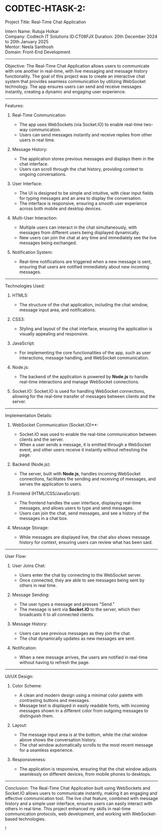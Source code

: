 # CODTEC-HTASK-2:

Project Title: Real-Time Chat Application

Intern Name: Rutuja Holkar  
Company: Codtech IT Solutions 
ID:CT08FJX
Duration: 20th December 2024 to 20th January 2025  
Mentor: Neela Santhosh  
Domain: Front-End Development

---

Objective:
The Real-Time Chat Application allows users to communicate with one another in real-time, with live messaging and message history functionality. The goal of this project was to create an interactive chat system that provides seamless communication by utilizing WebSocket technology. The app ensures users can send and receive messages instantly, creating a dynamic and engaging user experience.

---

Features:

1. Real-Time Communication:
   - The app uses WebSockets (via Socket.IO) to enable real-time two-way communication.
   - Users can send messages instantly and receive replies from other users in real time.

2. Message History:
   - The application stores previous messages and displays them in the chat interface.
   - Users can scroll through the chat history, providing context to ongoing conversations.

3. User Interface:
   - The UI is designed to be simple and intuitive, with clear input fields for typing messages and an area to display the conversation.
   - The interface is responsive, ensuring a smooth user experience across both mobile and desktop devices.

4. Multi-User Interaction:
   - Multiple users can interact in the chat simultaneously, with messages from different users being displayed dynamically.
   - New users can join the chat at any time and immediately see the live messages being exchanged.

5. Notification System:
   - Real-time notifications are triggered when a new message is sent, ensuring that users are notified immediately about new incoming messages.

---
Technologies Used:

1. HTML5:
   - The structure of the chat application, including the chat window, message input area, and notifications.

2. CSS3:
   - Styling and layout of the chat interface, ensuring the application is visually appealing and responsive.

3. JavaScript:
   - For implementing the core functionalities of the app, such as user interactions, message handling, and WebSocket communication.

4. Node.js:
   - The backend of the application is powered by **Node.js** to handle real-time interactions and manage WebSocket connections.

5. Socket.IO:
   Socket.IO is used for handling WebSocket connections, allowing for the real-time transfer of messages between clients and the server.

---
Implementation Details:

1. WebSocket Communication (Socket.IO)**:
   - Socket.IO was used to enable the real-time communication between clients and the server.
   - When a user sends a message, it is emitted through a WebSocket event, and other users receive it instantly without refreshing the page.

2. Backend (Node.js):
   - The server, built with **Node.js**, handles incoming WebSocket connections, facilitates the sending and receiving of messages, and serves the application to users.

3. Frontend (HTML/CSS/JavaScript):
   - The frontend handles the user interface, displaying real-time messages, and allows users to type and send messages.
   - Users can join the chat, send messages, and see a history of the messages in a chat box.

4. Message Storage:
   - While messages are displayed live, the chat also shows message history for context, ensuring users can review what has been said.

---

User Flow:

1. User Joins Chat:
   - Users enter the chat by connecting to the WebSocket server.
   - Once connected, they are able to see messages being sent by others in real time.

2. Message Sending:
   - The user types a message and presses "Send."
   - The message is sent via **Socket.IO** to the server, which then broadcasts it to all connected clients.

3. Message History:
   - Users can see previous messages as they join the chat.
   - The chat dynamically updates as new messages are sent.

4. Notification:
   - When a new message arrives, the users are notified in real-time without having to refresh the page.

---

UI/UX Design:

1. Color Scheme:
   - A clean and modern design using a minimal color palette with contrasting buttons and messages.
   - Message text is displayed in easily readable fonts, with incoming messages shown in a different color from outgoing messages to distinguish them.

2. Layout:
   - The message input area is at the bottom, while the chat window above shows the conversation history.
   - The chat window automatically scrolls to the most recent message for a seamless experience.

3. Responsiveness:
   - The application is responsive, ensuring that the chat window adjusts seamlessly on different devices, from mobile phones to desktops.

---

Conclusion:
The Real-Time Chat Application built using WebSockets and Socket.IO allows users to communicate instantly, making it an engaging and effective communication tool. The live chat feature, combined with message history and a simple user interface, ensures users can easily interact with others in real time. This project enhanced my skills in real-time communication protocols, web development, and working with WebSocket-based technologies.

!
